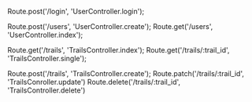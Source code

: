 Route.post('/login', 'UserController.login');

Route.post('/users', 'UserController.create');
Route.get('/users', 'UserController.index');

Route.get('/trails', 'TrailsController.index');
Route.get('/trails/:trail_id', 'TrailsController.single');

Route.post('/trails', 'TrailsController.create');
Route.patch('/trails/:trail_id', 'TrailsConroller.update')
Route.delete('/trails/:trail_id', 'TrailsController.delete')